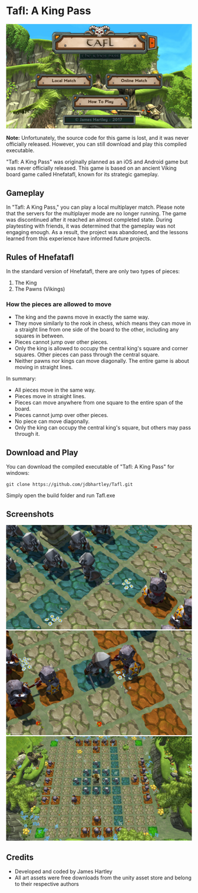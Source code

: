 # Tafl: A King Pass

![Tafl: A King Pass Logo](tafl1.jpg)

**Note:** Unfortunately, the source code for this game is lost, and it was never officially released. However, you can still download and play this compiled executable.

"Tafl: A King Pass" was originally planned as an iOS and Android game but was never officially released. This game is based on an ancient Viking board game called Hnefatafl, known for its strategic gameplay.

## Gameplay

In "Tafl: A King Pass," you can play a local multiplayer match. Please note that the servers for the multiplayer mode are no longer running. The game was discontinued after it reached an almost completed state. During playtesting with friends, it was determined that the gameplay was not engaging enough. As a result, the project was abandoned, and the lessons learned from this experience have informed future projects.

## Rules of Hnefatafl

In the standard version of Hnefatafl, there are only two types of pieces:

1. The King
2. The Pawns (Vikings)

### How the pieces are allowed to move

- The king and the pawns move in exactly the same way.
- They move similarly to the rook in chess, which means they can move in a straight line from one side of the board to the other, including any squares in between.
- Pieces cannot jump over other pieces.
- Only the king is allowed to occupy the central king's square and corner squares. Other pieces can pass through the central square.
- Neither pawns nor kings can move diagonally. The entire game is about moving in straight lines.

In summary:
- All pieces move in the same way.
- Pieces move in straight lines.
- Pieces can move anywhere from one square to the entire span of the board.
- Pieces cannot jump over other pieces.
- No piece can move diagonally.
- Only the king can occupy the central king's square, but others may pass through it.

## Download and Play

You can download the compiled executable of "Tafl: A King Pass" for windows:

```scope
git clone https://github.com/jdbhartley/Tafl.git
```

Simply open the build folder and run Tafl.exe

## Screenshots

![Tafl](tafl2.jpg)
![Tafl](tafl3.jpg)
![Tafl](tafl4.jpg)

## Credits
- Developed and coded by James Hartley
- All art assets were free downloads from the unity asset store and belong to their respective authors
